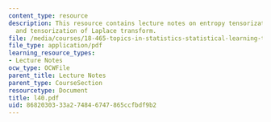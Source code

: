 ```yaml
---
content_type: resource
description: This resource contains lecture notes on entropy tensorization inequality
  and tensorization of Laplace transform.
file: /media/courses/18-465-topics-in-statistics-statistical-learning-theory-spring-2007/8682030333a274846747865ccfbdf9b2_l40.pdf
file_type: application/pdf
learning_resource_types:
- Lecture Notes
ocw_type: OCWFile
parent_title: Lecture Notes
parent_type: CourseSection
resourcetype: Document
title: l40.pdf
uid: 86820303-33a2-7484-6747-865ccfbdf9b2
---
```

